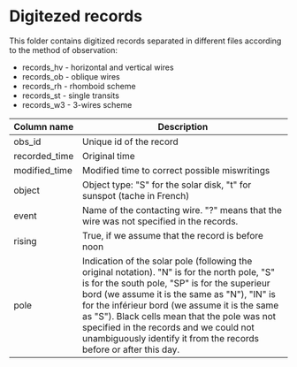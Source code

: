 # Digitezed records

This folder contains digitized records separated in different files according to the method of observation:
* records_hv - horizontal and vertical wires
* records_ob - oblique wires
* records_rh - rhomboid scheme
* records_st - single transits
* records_w3 - 3-wires scheme 


| Column name   |      Description      |
|----------|----------|
| obs_id |  Unique id of the record | 
| recorded_time |  Original time | 
| modified_time |  Modified time to correct possible miswritings |
| object| Object type: "S" for the solar disk, "t" for sunspot (tache in French) |
| event|  Name of the contacting wire. "?" means that the wire was not specified in the records. | 
| rising | True, if we assume that the record is before noon |
| pole|  Indication of the solar pole (following the original notation). "N" is for the north pole, "S" is for the south pole, "SP" is for the superieur bord (we assume it is the same as "N"), "IN" is for the inférieur bord (we assume it is the same as "S"). Black cells mean that the pole was not specified in the records and we could not unambiguously identify it from the records before or after this day.  | 

